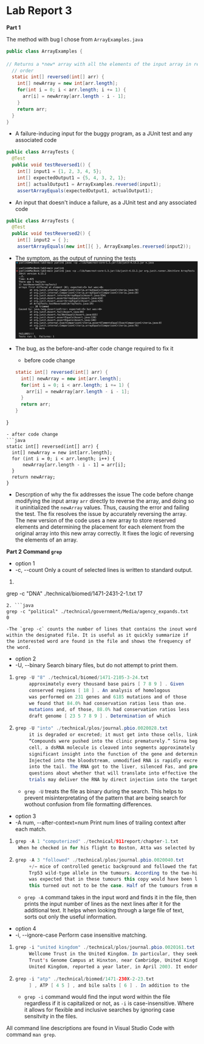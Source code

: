 # Lab Report 3

**Part 1**

The method with bug I chose from `ArrayExamples.java`
```java
public class ArrayExamples {

// Returns a *new* array with all the elements of the input array in reversed
  // order
  static int[] reversed(int[] arr) {
    int[] newArray = new int[arr.length];
    for(int i = 0; i < arr.length; i += 1) {
      arr[i] = newArray[arr.length - i - 1];
    }
    return arr;
  }
}
```

* A failure-inducing input for the buggy program, as a JUnit test and any associated code
```java
public class ArrayTests {
  @Test
  public void testReversed1() {
    int[] input1 = {1, 2, 3, 4, 5};
    int[] expectedOutput1 = {5, 4, 3, 2, 1};
    int[] actualOutput1 = ArrayExamples.reversed(input1);
    assertArrayEquals(expectedOutput1, actualOutput1);
```

* An input that doesn't induce a failure, as a JUnit test and any associated code
```java
public class ArrayTests {
  @Test
  public void testReversed2() {
    int[] input2 = { };
    assertArrayEquals(new int[]{ }, ArrayExamples.reversed(input2));
```

* The symptom, as the output of running the tests
![Image](symptom.png)

* The bug, as the before-and-after code change required to fix it
  - before code change
  ```java
  static int[] reversed(int[] arr) {
    int[] newArray = new int[arr.length];
    for(int i = 0; i < arr.length; i += 1) {
      arr[i] = newArray[arr.length - i - 1];
    }
    return arr;
  }
}
  ```
 - after code change
 ```java
 static int[] reversed(int[] arr) {
    int[] newArray = new int[arr.length];
    for (int i = 0; i < arr.length; i++) {
        newArray[arr.length - i - 1] = arr[i];
    }
    return newArray;
}
 ```
* Descrption of why the fix addresses the issue
The code before change modifying the input array `arr` directly to reverse the array, and doing so it uninitialized the `newArray` values. Thus, causing the error and failing the test. The fix resolves the issue by accurately reversing the array. The new version of the code uses a new array to store reserved elements and determining the placement for each element from the original array into this new array correctly. It fixes the logic of reversing the elements of an array.

**Part 2**
**Command `grep`**

* option 1
* -c, --count Only a count of selected lines is written to standard output.
1. ```java
grep -c "DNA" ./technical/biomed/1471-2431-2-1.txt
17
```
2. ```java
grep -c "political" ./technical/government/Media/agency_expands.txt
0
```
	-The `grep -c` counts the number of lines that contains the inout word within the designated file. It is useful as it quickly summarize if the interested word are found in the file and shows the frequency of the word.

* option 2
* -U, --binary Search binary files, but do not attempt to print them.
1. ```java
   grep -U "8" ./technical/biomed/1471-2105-3-24.txt
        approximately every thousand base pairs [ 7 8 9 ] . Given
        conserved regions [ 18 ] . An analysis of homologous
        was performed on 231 genes and 6185 mutations and of those
        we found that 84.0% had conservation ratios less than one.
        mutations and, of those, 88.0% had conservation ratios less
        draft genome [ 23 5 7 8 9 ] . Determination of which
   ```
2. ```java
   grep -U "into" ./technical/plos/journal.pbio.0020028.txt
        it is degraded or excreted; it must get into those cells, link up with its intracellular
        “Compounds were pushed into the clinic prematurely.” Sirna began as the biotech startup
        cell, a dsRNA molecule is cleaved into segments approximately 22 nucleotides long, called
        significant insight into the function of the gene and determine whether reducing its
        Injected into the bloodstream, unmodified RNA is rapidly excreted by the kidneys or
        into the tail. The RNA got to the liver, silenced Fas, and protected the mice from
        questions about whether that will translate into effective therapy.
        trials may deliver the RNA by direct injection into the target tissue (for a tumor,for
   ```
   - `grep -U` treats the file as binary during the search. This helps to prevent misinterpretating of the pattern that are being search for wothout confusion from file formatting differences. 

* option 3
* -A num, --after-context=num Print num lines of trailing context after each match.
1. ```java
   grep -A 1 "computerized" ./technical/911report/chapter-1.txt
    When he checked in for his flight to Boston, Atta was selected by a computerized prescreening system known as CAPPS (Computer Assisted Passenger Prescreening System), created to identify passengers who should be subject to special security measures. Under security rules in place at the time, the only consequence of Atta's selection by CAPPS was that his checked bags were held off the plane until it was confirmed that he had boarded the aircraft. This did not hinder Atta's plans.
   ```
2. ```java
   grep -A 3 "followed" ./technical/plos/journal.pbio.0020040.txt
        +/− mice of controlled genetic background and followed the fate of the 
        Trp53 wild-type allele in the tumours. According to the two-hit model, it
        was expected that in these tumours this copy would have been lost or inactivated. However,
        this turned out not to be the case. Half of the tumours from mice younger than 18 months
   ```
   - `grep -A` command takes in the input word and finds it in the file, then prints the input number of lines as the next lines after it for the additional text. It helps when looking through a large file of text, sorts out only the useful information.
     
* option 4
* -i, --ignore-case Perform case insensitive matching.
1. ```java
   grep -i "united kingdom" ./technical/plos/journal.pbio.0020161.txt
        Wellcome Trust in the United Kingdom. In particular, they seek the independence and
        Trust's Genome Campus at Hinxton, near Cambridge, United Kingdom. ‘The French and Germans
        United Kingdom, reported a year later, in April 2003. It endorsed the creation of an ERC as
   ```
2. ```java
   grep -i "atp" ./technical/biomed/1471-230X-2-23.txt
        ] , ATP [ 4 5 ] , and bile salts [ 6 ] . In addition to the
   ```
   - `grep -i` command would find the input word within the file regardless if it is capitalized or not, as `-i` is case-insensitive. Where it allows for flexible and inclusive searches by ignoring case sensitvity in the files.

All command line descriptions are found in Visual Studio Code with command `man grep`.
